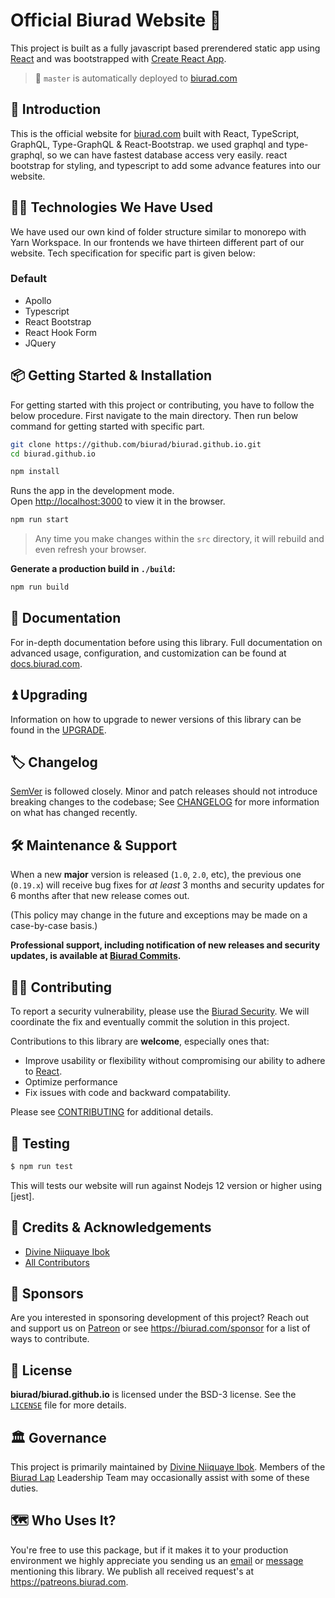 # Official Biurad Website 👊

This project is built as a fully javascript based prerendered static app using [React] and was bootstrapped with [Create React App](https://github.com/facebook/create-react-app).

> :rocket: `master` is automatically deployed to [biurad.com]

## 🔰 Introduction

This is the official website for [biurad.com] built with React, TypeScript, GraphQL, Type-GraphQL & React-Bootstrap. we used graphql and type-graphql, so we can have fastest database access very easily. react bootstrap for styling, and typescript to add some advance features into our website.

## 🧑‍💻 Technologies We Have Used

We have used our own kind of folder structure similar to monorepo with Yarn Workspace. In our frontends we have thirteen different part of our website. Tech specification for specific part is given below:

### Default

- Apollo
- Typescript
- React Bootstrap
- React Hook Form
- JQuery


## 📦 Getting Started & Installation

For getting started with this project or contributing, you have to follow the below procedure. First navigate to the main directory. Then run below command for getting started with specific part.

```sh
git clone https://github.com/biurad/biurad.github.io.git
cd biurad.github.io

npm install
```

Runs the app in the development mode.<br />
Open [http://localhost:3000](http://localhost:3000) to view it in the browser.

```sh
npm run start
```

> Any time you make changes within the `src` directory, it will rebuild and even refresh your browser.

**Generate a production build in `./build`:**

```sh
npm run build
```

## 📓 Documentation

For in-depth documentation before using this library. Full documentation on advanced usage, configuration, and customization can be found at [docs.biurad.com](https://docs.biurad.com).

## ⏫ Upgrading

Information on how to upgrade to newer versions of this library can be found in the [UPGRADE].

## 🏷️ Changelog

[SemVer](http://semver.org/) is followed closely. Minor and patch releases should not introduce breaking changes to the codebase; See [CHANGELOG] for more information on what has changed recently.

## 🛠️ Maintenance & Support

When a new **major** version is released (`1.0`, `2.0`, etc), the previous one (`0.19.x`) will receive bug fixes for _at least_ 3 months and security updates for 6 months after that new release comes out.

(This policy may change in the future and exceptions may be made on a case-by-case basis.)

**Professional support, including notification of new releases and security updates, is available at [Biurad Commits][commit].**

## 👷‍♀️ Contributing

To report a security vulnerability, please use the [Biurad Security](https://security.biurad.com). We will coordinate the fix and eventually commit the solution in this project.

Contributions to this library are **welcome**, especially ones that:

- Improve usability or flexibility without compromising our ability to adhere to [React].
- Optimize performance
- Fix issues with code and backward compatability.

Please see [CONTRIBUTING] for additional details.

## 🧪 Testing

```bash
$ npm run test
```

This will tests our website will run against Nodejs 12 version or higher using [jest].

## 👥 Credits & Acknowledgements

- [Divine Niiquaye Ibok][@divineniiquaye]
- [All Contributors][]

## 🙌 Sponsors

Are you interested in sponsoring development of this project? Reach out and support us on [Patreon](https://www.patreon.com/biurad) or see <https://biurad.com/sponsor> for a list of ways to contribute.

## 📄 License

**biurad/biurad.github.io** is licensed under the BSD-3 license. See the [`LICENSE`](LICENSE) file for more details.

## 🏛️ Governance

This project is primarily maintained by [Divine Niiquaye Ibok][@divineniiquaye]. Members of the [Biurad Lap][] Leadership Team may occasionally assist with some of these duties.

## 🗺️ Who Uses It?

You're free to use this package, but if it makes it to your production environment we highly appreciate you sending us an [email] or [message] mentioning this library. We publish all received request's at <https://patreons.biurad.com>.

[@divineniiquaye]: https://github.com/divineniiquaye
[commit]: https://commits.biurad.com/biurad.github.io.git
[UPGRADE]: UPGRADE.md
[CHANGELOG]: CHANGELOG.md
[CONTRIBUTING]: ./.github/CONTRIBUTING.md
[All Contributors]: https://github.com/biurad/biurad.github.io/contributors
[Biurad Lap]: https://team.biurad.com
[email]: support@biurad.com
[message]: https://projects.biurad.com/message
[React]: https://reactjs.org/
[biurad.com]: https://biurad.com
